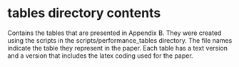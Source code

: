 # tables directory contents
Contains the tables that are presented in Appendix B. They were created using the scripts in the scripts/performance_tables directory. The file names indicate the table they represent in the paper. Each table has a text version and a version that includes the latex coding used for the paper. 
